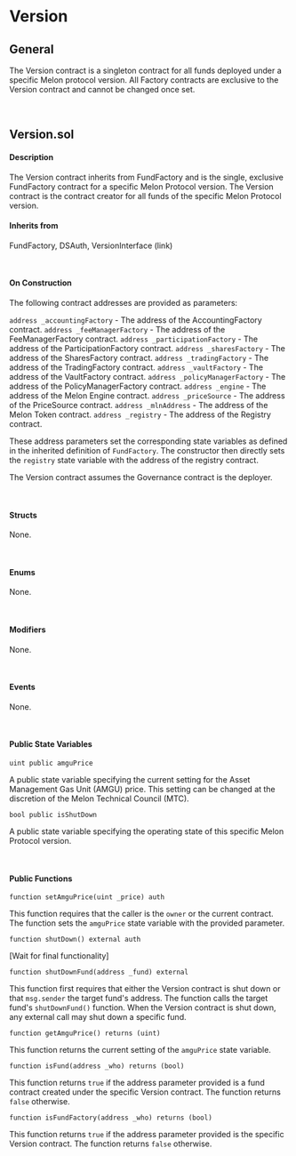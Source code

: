 # Version

## General

The Version contract is a singleton contract for all funds deployed under a specific Melon protocol version. All Factory contracts are exclusive to the Version contract and cannot be changed once set.

&nbsp;

## Version.sol

#### Description

The Version contract inherits from FundFactory and is the single, exclusive FundFactory contract for a specific Melon Protocol version. The Version contract is the contract creator for all funds of the specific Melon Protocol version.

#### Inherits from

FundFactory, DSAuth, VersionInterface (link)

&nbsp;

#### On Construction

The following contract addresses are provided as parameters:

`address _accountingFactory` - The address of the AccountingFactory contract.
`address _feeManagerFactory` - The address of the FeeManagerFactory contract.
`address _participationFactory` - The address of the ParticipationFactory contract.
`address _sharesFactory` - The address of the SharesFactory contract.
`address _tradingFactory` - The address of the TradingFactory contract.
`address _vaultFactory` - The address of the VaultFactory contract.
`address _policyManagerFactory` - The address of the PolicyManagerFactory contract.
`address _engine` - The address of the Melon Engine contract.
`address _priceSource` - The address of the PriceSource contract.
`address _mlnAddress` - The address of the Melon Token contract.
`address _registry` - The address of the Registry contract.

These address parameters set the corresponding state variables as defined in the inherited definition of  `FundFactory`. The constructor then directly sets the `registry` state variable with the address of the registry contract.

The Version contract assumes the Governance contract is the deployer.

&nbsp;

#### Structs

None.

&nbsp;

#### Enums

None.

&nbsp;

#### Modifiers

None.

&nbsp;


#### Events

None.

&nbsp;

#### Public State Variables

`uint public amguPrice`

A public state variable specifying the current setting for the Asset Management Gas Unit (AMGU) price. This setting can be changed at the discretion of the Melon Technical Council (MTC).

`bool public isShutDown`

A public state variable specifying the operating state of this specific Melon Protocol version.

&nbsp;

#### Public Functions

`function setAmguPrice(uint _price) auth`

This function requires that the caller is the `owner` or the current contract. The function sets the `amguPrice` state variable with the provided parameter.


`function shutDown() external auth`

[Wait for final functionality]

`function shutDownFund(address _fund) external`

This function first requires that either the Version contract is shut down or that `msg.sender` the target fund's address. The function calls the target fund's `shutDownFund()` function. When the Version contract is shut down, any external call may shut down a specific fund.


`function getAmguPrice() returns (uint)`

This function returns the current setting of the `amguPrice` state variable.


`function isFund(address _who) returns (bool)`

This function returns `true` if the address parameter provided is a fund contract created under the specific Version contract. The function returns `false` otherwise.


`function isFundFactory(address _who) returns (bool)`

This function returns `true` if the address parameter provided is the specific Version contract. The function returns `false` otherwise.
